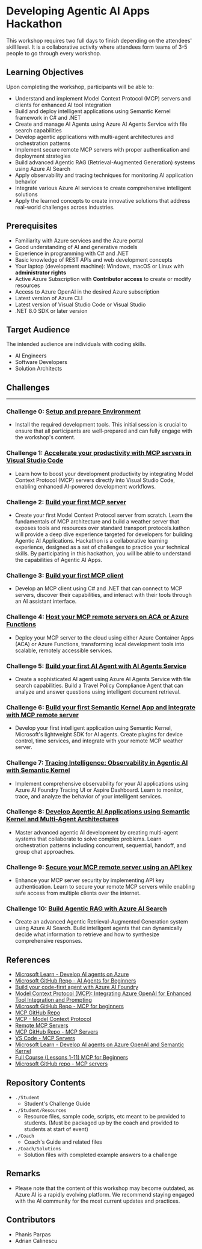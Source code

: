 # Developing Agentic AI Apps Hackathon

This workshop requires two full days to finish depending on the attendees' skill level. It is a collaborative activity where attendees form teams of 3-5 people to go through every workshop.
  
## Learning Objectives
Upon completing the workshop, participants will be able to:
- Understand and implement Model Context Protocol (MCP) servers and clients for enhanced AI tool integration
- Build and deploy intelligent applications using Semantic Kernel framework in C# and .NET
- Create and manage AI Agents using Azure AI Agents Service with file search capabilities
- Develop agentic applications with multi-agent architectures and orchestration patterns
- Implement secure remote MCP servers with proper authentication and deployment strategies
- Build advanced Agentic RAG (Retrieval-Augmented Generation) systems using Azure AI Search
- Apply observability and tracing techniques for monitoring AI application behavior
- Integrate various Azure AI services to create comprehensive intelligent solutions
- Apply the learned concepts to create innovative solutions that address real-world challenges across industries.

## Prerequisites
- Familiarity with Azure services and the Azure portal
- Good understanding of AI and generative models
- Experience in programming with C# and .NET
- Basic knowledge of REST APIs and web development concepts
- Your laptop (development machine): Windows, macOS or Linux with **administrator rights**
- Active Azure Subscription with **Contributor access** to create or modify resources
- Access to Azure OpenAI in the desired Azure subscription
- Latest version of Azure CLI
- Latest version of Visual Studio Code or Visual Studio
- .NET 8.0 SDK or later version

## Target Audience
The intended audience are individuals with coding skills.
- AI Engineers
- Software Developers
- Solution Architects

## Challenges

---

### Challenge 0: **[Setup and prepare Environment](Student/Challenge-00.md)**

- Install the required development tools. This initial session is crucial to ensure that all participants are well-prepared and can fully engage with the workshop's content.

### Challenge 1: **[Accelerate your productivity with MCP servers in Visual Studio Code](Student/Challenge-01.md)**

- Learn how to boost your development productivity by integrating Model Context Protocol (MCP) servers directly into Visual Studio Code, enabling enhanced AI-powered development workflows.

### Challenge 2: **[Build your first MCP server](Student/Challenge-02.md)**

- Create your first Model Context Protocol server from scratch. Learn the fundamentals of MCP architecture and build a weather server that exposes tools and resources over standard transport protocols.kathon will provide a deep dive experience targeted for developers for building Agentic AI Applications. Hackathon is a collaborative learning experience, designed as a set of challenges to practice your technical skills. By participating in this hackathon, you will be able to understand the capabilities of Agentic AI Apps.

### Challenge 3: **[Build your first MCP client](Student/Challenge-03.md)**

- Develop an MCP client using C# and .NET that can connect to MCP servers, discover their capabilities, and interact with their tools through an AI assistant interface.

### Challenge 4: **[Host your MCP remote servers on ACA or Azure Functions](Student/Challenge-04.md)**

- Deploy your MCP server to the cloud using either Azure Container Apps (ACA) or Azure Functions, transforming local development tools into scalable, remotely accessible services.

### Challenge 5: **[Build your first AI Agent with AI Agents Service](Student/Challenge-05.md)**

- Create a sophisticated AI agent using Azure AI Agents Service with file search capabilities. Build a Travel Policy Compliance Agent that can analyze and answer questions using intelligent document retrieval.

### Challenge 6: **[Build your first Semantic Kernel App and integrate with MCP remote server](Student/Challenge-06.md)**

- Develop your first intelligent application using Semantic Kernel, Microsoft's lightweight SDK for AI agents. Create plugins for device control, time services, and integrate with your remote MCP weather server.

### Challenge 7: **[Tracing Intelligence: Observability in Agentic AI with Semantic Kernel](Student/Challenge-07.md)**

- Implement comprehensive observability for your AI applications using Azure AI Foundry Tracing UI or Aspire Dashboard. Learn to monitor, trace, and analyze the behavior of your intelligent services.

### Challenge 8: **[Develop Agentic AI Applications using Semantic Kernel and Multi-Agent Architectures](Student/Challenge-08.md)**

- Master advanced agentic AI development by creating multi-agent systems that collaborate to solve complex problems. Learn orchestration patterns including concurrent, sequential, handoff, and group chat approaches.

### Challenge 9: **[Secure your MCP remote server using an API key](Student/Challenge-09.md)**

- Enhance your MCP server security by implementing API key authentication. Learn to secure your remote MCP servers while enabling safe access from multiple clients over the internet.

### Challenge 10: **[Build Agentic RAG with Azure AI Search](Student/Challenge-10.md)**

- Create an advanced Agentic Retrieval-Augmented Generation system using Azure AI Search. Build intelligent agents that can dynamically decide what information to retrieve and how to synthesize comprehensive responses.

## References
- [Microsoft Learn - Develop AI agents on Azure](https://learn.microsoft.com/en-us/training/paths/develop-ai-agents-on-azure/)
- [Microsoft GitHub Repo - AI Agents for Beginners](https://github.com/microsoft/ai-agents-for-beginners)
- [Build your code-first agent with Azure AI Foundry](https://microsoft.github.io/build-your-first-agent-with-azure-ai-agent-service-workshop/lab-1-function_calling/)
- [Model Context Protocol (MCP): Integrating Azure OpenAI for Enhanced Tool Integration and Prompting](https://techcommunity.microsoft.com/blog/azure-ai-services-blog/model-context-protocol-mcp-integrating-azure-openai-for-enhanced-tool-integratio/4393788)
- [Microsoft GitHub Repo - MCP for beginners](https://github.com/microsoft/mcp-for-beginners)
- [MCP GitHub Repo](https://github.com/modelcontextprotocol)
- [MCP - Model Context Protocol](https://modelcontextprotocol.io/docs/getting-started/intro)
- [Remote MCP Servers](https://mcpservers.org/remote-mcp-servers)
- [MCP GitHub Repo - MCP Servers](https://github.com/modelcontextprotocol/servers)
- [VS Code - MCP Servers](https://code.visualstudio.com/mcp)
- [Microsoft Learn - Develop AI agents on Azure OpenAI and Semantic Kernel](https://learn.microsoft.com/en-us/training/paths/develop-ai-agents-azure-open-ai-semantic-kernel-sdk/)
- [Full Course (Lessons 1-11) MCP for Beginners](https://www.youtube.com/watch?v=VfZlglOWWZw)
- [Microsoft GitHub repo - MCP servers ](https://github.com/Microsoft/mcp)

## Repository Contents

- `./Student`
  - Student's Challenge Guide
- `./Student/Resources`
  - Resource files, sample code, scripts, etc meant to be provided to students. (Must be packaged up by the coach and provided to students at start of event)
- `./Coach`
  - Coach's Guide and related files
- `./Coach/Solutions`
  - Solution files with completed example answers to a challenge

## Remarks
- Please note that the content of this workshop may become outdated, as Azure AI is a rapidly evolving platform. We recommend staying engaged with the AI community for the most current updates and practices.
    
## Contributors
- Phanis Parpas
- Adrian Calinescu
